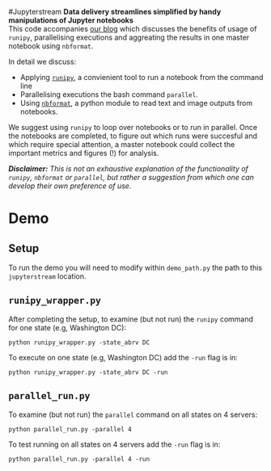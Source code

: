 #Jupyterstream
**Data delivery streamlines simplified by handy manipulations of Jupyter notebooks**  
This code accompanies [our blog](http://wiki.cambridgeanalytica.net/blog-runipy) which discusses the benefits of usage of `runipy`, parallelising executions and aggreating the results in one master notebook using `nbformat`.

In detail we discuss:  
* Applying [`runipy`](https://pypi.python.org/pypi/runipy), a convienient tool to run a notebook from the command line
* Parallelising executions the bash command `parallel`.   
* Using [`nbformat`](https://nbformat.readthedocs.io/en/latest/format_description.html), a python module to read text and image outputs from notebooks.  

We suggest using `runipy` to loop over notebooks or to run in parallel. Once the notebooks are completed, to figure out which runs were succesful and which require special attention,  a master notebook could collect the important metrics and figures (!) for analysis. 


***Disclaimer:*** *This is not an exhaustive explanation of the functionality of `runipy`, `nbformat` or `parallel`, but rather a suggestion from which one can develop their own preference of use.* 

# Demo

## Setup
To run the demo you will need to modify within `demo_path.py` the path to this `jupyterstream` location.  


## `runipy_wrapper.py`

After completing the setup, to examine (but not run) the `runipy` command for one state (e.g, Washington DC): 
```
python runipy_wrapper.py -state_abrv DC
```

To execute on one state (e.g, Washington DC) add the `-run` flag is in:  
```
python runipy_wrapper.py -state_abrv DC -run
```

## `parallel_run.py`

To examine (but not run) the `parallel` command on all states on 4 servers: 
```
python parallel_run.py -parallel 4
```

To test running on all states on 4 servers add the `-run` flag is in:
```
python parallel_run.py -parallel 4 -run
```
